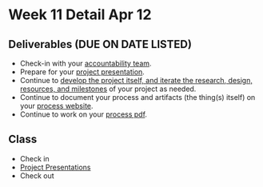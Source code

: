 # Week 11 Detail Apr 12

## Deliverables \(DUE ON DATE LISTED\)

* Check-in with your [accountability team](../assignments/accountability_partner.md).
* Prepare for your [project presentation](../critiques-demos-presentations-and-exhibition/project-presentation.md).
* Continue to [develop the project itself, and iterate the research, design, resources, and milestones](../project_plan/) of your project as needed.
* Continue to document your process and artifacts \(the thing\(s\) itself\) on your [process website](../pre-work/website.md).
* Continue to work on your [process pdf](../end_of_semester_deliverables/pdf_or_book.md).

## Class

* Check in
* [Project Presentations](../critiques-demos-presentations-and-exhibition/project-presentation.md)
* Check out

